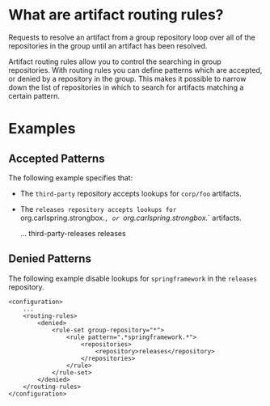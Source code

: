 # What are artifact routing rules?

Requests to resolve an artifact from a group repository loop over all of the repositories in the group until an artifact has been resolved.

Artifact routing rules allow you to control the searching in group repositories. With routing rules you can define patterns which are accepted, or denied by a repository in the group. This makes it possible to narrow down the list of repositories in which to search for artifacts matching a certain pattern.

# Examples

## Accepted Patterns

The following example specifies that:
- The `third-party` repository accepts lookups for `corp/foo` artifacts.
- The `releases repository accepts lookups for `org.carlspring.strongbox.*`, or `org.carlspring.strongbox.*` artifacts.

    <configuration>
        ...
        <routing-rules>
            <accepted>
                <rule-set group-repository="group-releases">
                    <rule pattern=".*(com|org)/corp/foo.*">
                        <repositories>
                            <repository>third-party-releases</repository>
                        </repositories>
                    </rule>
                </rule-set>
                <rule-set group-repository="*">
                    <rule pattern=".*(com|org)/carlspring/strongbox.*">
                        <repositories>
                            <repository>releases</repository>
                        </repositories>
                    </rule>
                </rule-set>
            </accepted>
        </routing-rules>    
    </configuration>

## Denied Patterns

The following example disable lookups for `springframework` in the `releases` repository.

    <configuration>
        ...
        <routing-rules>
            <denied>
                <rule-set group-repository="*">
                    <rule pattern=".*springframework.*">
                        <repositories>
                            <repository>releases</repository>
                        </repositories>
                    </rule>
                </rule-set>
            </denied>
        </routing-rules>    
    </configuration>
